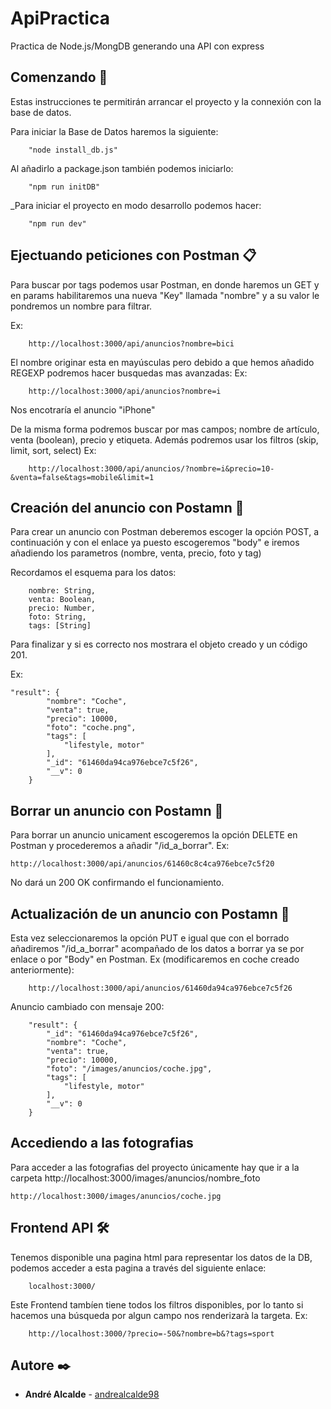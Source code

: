 # ApiPractica

Practica de Node.js/MongDB generando una API con express

## Comenzando 🚀

Estas instrucciones te permitirán arrancar el proyecto y la connexión con la base de datos.

Para iniciar la Base de Datos haremos la siguiente:

```
    "node install_db.js"
```

Al añadirlo a package.json también podemos iniciarlo:

```
    "npm run initDB"  
```

_Para iniciar el proyecto en modo desarrollo podemos hacer: 

```
    "npm run dev"  
```

## Ejectuando peticiones con Postman 📋

Para buscar por tags podemos usar Postman, en donde haremos un GET y en params habilitaremos una nueva "Key" llamada "nombre" y a su valor le pondremos un nombre para filtrar.

Ex:

```
    http://localhost:3000/api/anuncios?nombre=bici
```

El nombre originar esta en mayúsculas pero debido a que hemos añadido REGEXP podremos hacer busquedas mas avanzadas:
Ex:

```
    http://localhost:3000/api/anuncios?nombre=i
```

Nos encotraría el anuncio "iPhone"

De la misma forma podremos buscar por mas campos; nombre de artículo, venta (boolean), precio y etiqueta. Además podremos usar los filtros (skip, limit, sort, select)
Ex:

```
    http://localhost:3000/api/anuncios/?nombre=i&precio=10-&venta=false&tags=mobile&limit=1
```

## Creación del anuncio con Postamn 🔧

Para crear un anuncio con Postman deberemos escoger la opción POST, a continuación y con el enlace ya puesto escogeremos "body" e iremos añadiendo los parametros (nombre, venta, precio, foto y tag)

Recordamos el esquema para los datos:

```
    nombre: String,
    venta: Boolean,
    precio: Number,
    foto: String,
    tags: [String]
```

Para finalizar y si es correcto nos mostrara el objeto creado y un código 201.

Ex:

````
"result": {
        "nombre": "Coche",
        "venta": true,
        "precio": 10000,
        "foto": "coche.png",
        "tags": [
            "lifestyle, motor"
        ],
        "_id": "61460da94ca976ebce7c5f26",
        "__v": 0
    }
````
## Borrar un anuncio con Postamn 🔧

Para borrar un anuncio unicament escogeremos la opción DELETE en Postman y procederemos a añadir "/id_a_borrar".
Ex:

```
http://localhost:3000/api/anuncios/61460c8c4ca976ebce7c5f20
```

No dará un 200 OK confirmando el funcionamiento.

## Actualización de un anuncio con Postamn 🔧

Esta vez seleccionaremos la opción PUT e igual que con el borrado añadiremos "/id_a_borrar" acompañado de los datos a borrar ya se por enlace o por "Body" en Postman.
Ex (modificaremos en coche creado anteriormente):

```
    http://localhost:3000/api/anuncios/61460da94ca976ebce7c5f26
```

Anuncio cambiado con mensaje 200:

```
    "result": {
        "_id": "61460da94ca976ebce7c5f26",
        "nombre": "Coche",
        "venta": true,
        "precio": 10000,
        "foto": "/images/anuncios/coche.jpg",
        "tags": [
            "lifestyle, motor"
        ],
        "__v": 0
    }
```
## Accediendo a las fotografias 

Para acceder a las fotografias del proyecto únicamente  hay que ir a la carpeta http://localhost:3000/images/anuncios/nombre_foto

```
http://localhost:3000/images/anuncios/coche.jpg
```

## Frontend API 🛠️

Tenemos disponible una pagina html para representar los datos de la DB, podemos acceder a esta pagina a través del siguiente enlace:

````
    localhost:3000/
````

Este Frontend tambíen tiene todos los filtros disponibles, por lo tanto si hacemos una búsqueda por algun campo nos renderizarà la targeta.
Ex:

````
    http://localhost:3000/?precio=-50&?nombre=b&?tags=sport
````
## Autore ✒️

* **André Alcalde** - [andrealcalde98](https://github.com/andrealcalde98)

